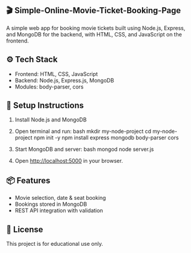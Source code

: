 ## 🎬 Simple-Online-Movie-Ticket-Booking-Page

A simple web app for booking movie tickets built using Node.js, Express, and MongoDB for the backend, with HTML, CSS, and JavaScript on the frontend.

## ⚙ Tech Stack

- Frontend: HTML, CSS, JavaScript  
- Backend: Node.js, Express.js, MongoDB  
- Modules: body-parser, cors

## 🚀 Setup Instructions

1. Install Node.js and MongoDB
2. Open terminal and run:
   bash
   mkdir my-node-project
   cd my-node-project
   npm init -y
   npm install express mongodb body-parser cors
   
3. Start MongoDB and server:
   bash
   mongod
   node server.js
   
4. Open [http://localhost:5000](http://localhost:5000) in your browser.

## 📦 Features

- Movie selection, date & seat booking
- Bookings stored in MongoDB
- REST API integration with validation

## 📝 License

This project is for educational use only.

